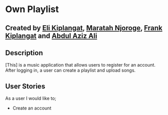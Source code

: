 # Own Playlist

## Created by [Eli Kiplangat](), [Maratah Njoroge](), [Frank Kiplangat]() and [Abdul Aziz Ali]()

## Description
[This] is a music application that allows users to register for an account. After logging in, a user can create a playlist and upload songs. 

## User Stories
As a user I would like to;
* Create an account

